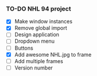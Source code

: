 ### TO-DO NHL 94 project

- [x] Make window instances
- [x] Remove global import
- [ ] Design application
- [ ] Dropdown menu
- [ ] Buttons
- [x] Add awesome NHL.jpg to frame
- [ ] Add multiple frames
- [ ] Version number